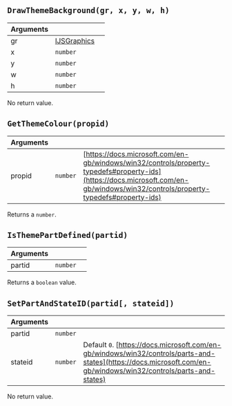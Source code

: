 ## `DrawThemeBackground(gr, x, y, w, h)`
|Arguments|||
|---|---|---|
|gr|[IJSGraphics](../IJSGraphics)|
|x|`number`|
|y|`number`|
|w|`number`|
|h|`number`|

No return value.

## `GetThemeColour(propid)`
|Arguments|||
|---|---|---|
|propid|`number`|[https://docs.microsoft.com/en-gb/windows/win32/controls/property-typedefs#property-ids](https://docs.microsoft.com/en-gb/windows/win32/controls/property-typedefs#property-ids)|

Returns a `number`.

## `IsThemePartDefined(partid)`
|Arguments|||
|---|---|---|
|partid|`number`|

Returns a `boolean` value.

## `SetPartAndStateID(partid[, stateid])`
|Arguments|||
|---|---|---|
|partid|`number`|
|stateid|`number`|Default `0`. [https://docs.microsoft.com/en-gb/windows/win32/controls/parts-and-states](https://docs.microsoft.com/en-gb/windows/win32/controls/parts-and-states)|

No return value.
